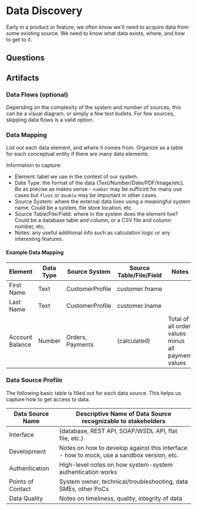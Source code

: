 # Data Discovery

Early in a product or feature, we often know we'll need to acquire data from some existing source. We need to know what data exists, where, and how to get to it.

## Questions


## Artifacts

### Data Flows (optional)

Depending on the complexity of the system and number of sources, this can be a visual diagram, or simply a few text bullets. For few sources, skipping data flows is a valid option.

### Data Mapping

List out each data element, and where it comes from. Organize as a table for each conceptual entity if there are many data elements.

Information to capture:

* Element: label we use in the context of our system.
* Data Type: the format of the data (Text/Number/Date/PDF/Image/etc). Be as precise as makes sense - `number` may be sufficint for many use cases but `float` or `double` may be important in other cases.
* Source System: where the external data lives using a meaningful system name. Could be a system, file store location, etc.
* Source Table/File/Field: where in the system does the element live? Could be a database table and column, or a CSV file and column number, etc.
* Notes: any useful additional info such as calculation logic or any interesting features.

#### Example Data Mapping

| Element | Data Type | Source System | Source Table/File/Field | Notes |
| --- | --- | --- | --- | --- |
| First Name | Text | CustomerProfile | customer.fname | |
| Last Name | Text | CustomerProfile | customer.lname | |
| Account Balance | Number | Orders, Payments | (calculated) | Total of all order values minus all payment values |


### Data Source Profile

The following basic table is filled out for each data source. This helps us capture how to get access to data. 

| Data Source Name | Descriptive Name of Data Source recognizable to stakeholders |
| --- | --- |
| Interface | (database, REST API, SOAP/WSDL API, flat file, etc.) |
| Development | Notes on how to develop against this interface - how to mock, use a sandbox version, etc. |
| Authentication | High-level notes on how system-system authentication works |
| Points of Contact | System owner, technical/troubleshooting, data SMEs, other PoCs |
| Data Quality | Notes on timeliness, quality, integrity of data |

